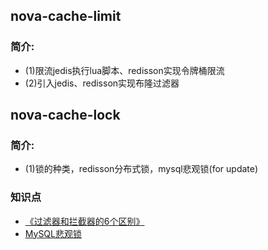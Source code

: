 ## nova-cache-limit
### 简介:
* (1)限流jedis执行lua脚本、redisson实现令牌桶限流
* (2)引入jedis、redisson实现布隆过滤器


## nova-cache-lock
### 简介:
* (1)锁的种类，redisson分布式锁，mysql悲观锁(for update)

### 知识点
* [《过滤器和拦截器的6个区别》](https://chengxy-nds.blog.csdn.net/article/details/106356958?spm=1001.2101.3001.6650.2&utm_medium=distribute.pc_relevant.none-task-blog-2%7Edefault%7EBlogCommendFromBaidu%7ERate-2-106356958-blog-127438161.pc_relevant_recovery_v2&depth_1-utm_source=distribute.pc_relevant.none-task-blog-2%7Edefault%7EBlogCommendFromBaidu%7ERate-2-106356958-blog-127438161.pc_relevant_recovery_v2&utm_relevant_index=3)
* [MySQL悲观锁](https://www.bilibili.com/video/BV1MY411R7bo/?vd_source=04ff874447812687f3346175b839011e)

